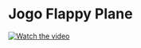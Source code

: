 # Jogo Flappy Plane


[![Watch the video](https://i9.ytimg.com/vi/payFptqKF0A/mq2.jpg?sqp=CPDW444G&rs=AOn4CLCQ-xSL2qG8hKPfeZtrhfhhxgiUXw)](https://youtu.be/payFptqKF0A)



